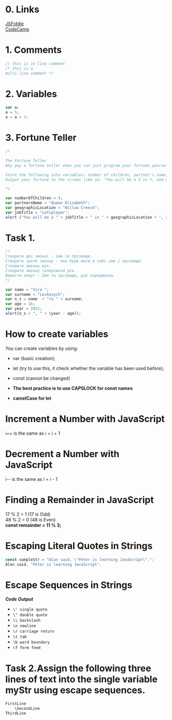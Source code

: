 # 0. Links
[JSFiddle](https://jsfiddle.net/)  
[CodeCamp](https://www.freecodecamp.org/learn/javascript-algorithms-and-data-structures)


# 1. Comments
```js
// this is in-line comment
/* this is a
multi-line comment */
```


# 2. Variables
```js
var a;
a = 5;
a = a + 1;
```


# 3. Fortune Teller
```js
/*

The Fortune Teller
Why pay a fortune teller when you can just program your fortune yourself?

Store the following into variables: number of children, partner's name, geographic location, job title.
Output your fortune to the screen like so: "You will be a X in Y, and married to Z with N kids."

*/

var numberOfChildren = 4;
var partnersName = "Queen Elizabeth";
var geographicLocation = "Willow Creeck";
var jobTitle = "Letsplayer";
alert ("You will be a " + jobTitle + " in " + geographicLocation + ", and married to " + partnersName + " with " + numberOfChildren + " kids." );
```




# Task 1.
```js
/*
Створити дві змінні - імя та прізвище.
Створити третю змінну - яка буде мати в собі імя і прізвище.
Створити змінну вік.
Створити змінну теперішній рік.
Вивести алерт : Імя та прізвище, рік народження.
*/

var name = "Vira ";
var surname = "Levkovych";
var n_s = name  + "та " + surname;
var age = 16;
var year = 2022;
alert(n_s + ", " + (year - age));
```



# How to create variables
You can create variables by using: 
* var (basic creation);
* let (try to use this, it check whether the variable has been used before);
* const (cannot be changed)

* **The best practice is to use CAPSLOCK for const names**
* **camelCase for let**


# Increment a Number with JavaScript
i++ is the same as i = i + 1  


# Decrement a Number with JavaScript
i-- is the same as i = i - 1



# Finding a Remainder in JavaScript
17 % 2 = 1 (17 is Odd)  
48 % 2 = 0 (48 is Even)  
**const remainder = 11 % 3;**


# Escaping Literal Quotes in Strings
```js
const sampleStr = "Alan said, \"Peter is learning JavaScript\".";
Alan said, "Peter is learning JavaScript".
```


# Escape Sequences in Strings
***Code	Output***
* ```\'	single quote```
* ```\"	double quote```
* ```\\	backslash```
* ```\n	newline```
* ```\r	carriage return```
* ```\t	tab```
* ```\b	word boundary```
* ```\f	form feed```

# Task 2.Assign the following three lines of text into the single variable myStr using escape sequences.
```js
FirstLine
    \SecondLine
ThirdLine
```
